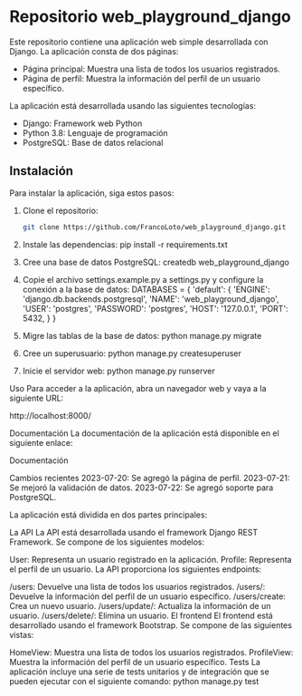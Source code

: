 # Repositorio web_playground_django

Este repositorio contiene una aplicación web simple desarrollada con Django. La aplicación consta de dos páginas:

- Página principal: Muestra una lista de todos los usuarios registrados.
- Página de perfil: Muestra la información del perfil de un usuario específico.

La aplicación está desarrollada usando las siguientes tecnologías:

- Django: Framework web Python
- Python 3.8: Lenguaje de programación
- PostgreSQL: Base de datos relacional

## Instalación

Para instalar la aplicación, siga estos pasos:

1. Clone el repositorio:
   ```bash
   git clone https://github.com/FrancoLoto/web_playground_django.git

2. Instale las dependencias:
   pip install -r requirements.txt

3. Cree una base de datos PostgreSQL:
   createdb web_playground_django
4. Copie el archivo settings.example.py a settings.py y configure la conexión a la base de datos:
   DATABASES = {
    'default': {
        'ENGINE': 'django.db.backends.postgresql',
        'NAME': 'web_playground_django',
        'USER': 'postgres',
        'PASSWORD': 'postgres',
        'HOST': '127.0.0.1',
        'PORT': 5432,
    }
}

5. Migre las tablas de la base de datos:
   python manage.py migrate

6. Cree un superusuario:
   python manage.py createsuperuser

7. Inicie el servidor web:
   python manage.py runserver


Uso
Para acceder a la aplicación, abra un navegador web y vaya a la siguiente URL:

http://localhost:8000/

Documentación
La documentación de la aplicación está disponible en el siguiente enlace:

Documentación

Cambios recientes
2023-07-20: Se agregó la página de perfil.
2023-07-21: Se mejoró la validación de datos.
2023-07-22: Se agregó soporte para PostgreSQL.

La aplicación está dividida en dos partes principales:

La API
La API está desarrollada usando el framework Django REST Framework. Se compone de los siguientes modelos:

User: Representa un usuario registrado en la aplicación.
Profile: Representa el perfil de un usuario.
La API proporciona los siguientes endpoints:

/users: Devuelve una lista de todos los usuarios registrados.
/users/<pk>: Devuelve la información del perfil de un usuario específico.
/users/create: Crea un nuevo usuario.
/users/update/<pk>: Actualiza la información de un usuario.
/users/delete/<pk>: Elimina un usuario.
El frontend
El frontend está desarrollado usando el framework Bootstrap. Se compone de las siguientes vistas:

HomeView: Muestra una lista de todos los usuarios registrados.
ProfileView: Muestra la información del perfil de un usuario específico.
Tests
La aplicación incluye una serie de tests unitarios y de integración que se pueden ejecutar con el siguiente comando:
python manage.py test
